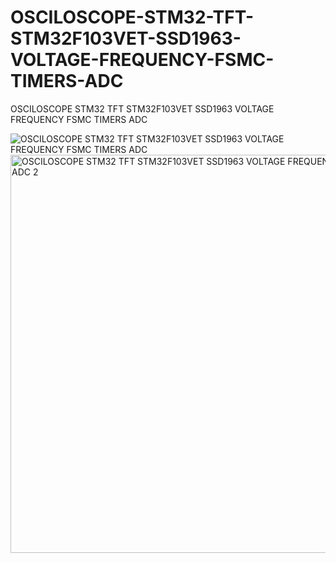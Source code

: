 # OSCILOSCOPE-STM32-TFT-STM32F103VET-SSD1963-VOLTAGE-FREQUENCY-FSMC-TIMERS-ADC
OSCILOSCOPE STM32 TFT STM32F103VET SSD1963 VOLTAGE FREQUENCY FSMC TIMERS ADC

![OSCILOSCOPE STM32 TFT STM32F103VET SSD1963 VOLTAGE FREQUENCY FSMC TIMERS ADC](https://github.com/offpic/OSCILOSCOPE-STM32-TFT-STM32F103VET-SSD1963-VOLTAGE-FREQUENCY-FSMC-TIMERS-ADC/assets/31142397/6b044b0c-e81d-4c26-9001-4790025963a4)
<img width="637" alt="OSCILOSCOPE STM32 TFT STM32F103VET SSD1963 VOLTAGE FREQUENCY FSMC TIMERS ADC 2" src="https://github.com/offpic/OSCILOSCOPE-STM32-TFT-STM32F103VET-SSD1963-VOLTAGE-FREQUENCY-FSMC-TIMERS-ADC/assets/31142397/223a691d-416f-4c1d-a9c0-227cb165cbfe">
